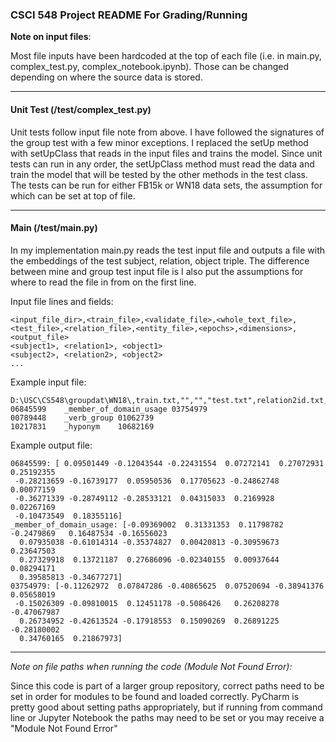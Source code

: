 ### CSCI 548 Project README For Grading/Running

**Note on input files**:

Most file inputs have been hardcoded at the top of each file (i.e. in main.py, complex_test.py, complex_notebook.ipynb).
Those can be changed depending on where the source data is stored.

---
#### Unit Test (/test/complex_test.py)

Unit tests follow input file note from above. I have followed the signatures of the group test with a few minor
exceptions. I replaced the setUp method with setUpClass that reads in the input files and trains the model. Since unit
tests can run in any order, the setUpClass method must read the data and train the model that will be tested by
the other methods in the test class. The tests can be run for either FB15k or WN18 data sets, the assumption for which
can be set at top of file.

---

#### Main (/test/main.py)

In my implementation main.py reads the test input file and outputs a file with the embeddings of the test subject,
relation, object triple. The difference between mine and group test input file is I also put the assumptions for
where to read the file in from on the first line.

Input file lines and fields:
```text
<input_file_dir>,<train_file>,<validate_file>,<whole_text_file>,<test_file>,<relation_file>,<entity_file>,<epochs>,<dimensions>,<output_file>
<subject1>, <relation1>, <object1>
<subject2>, <relation2>, <object2>
...
```

Example input file:
```text
D:\USC\CS548\groupdat\WN18\,train.txt,"","","test.txt",relation2id.txt,entity2id.txt,2,20,D:\USC\CS548\ditk\graph\embedding\complex\test\G9_embedding_test_output_WN18.txt
06845599	_member_of_domain_usage	03754979
00789448	_verb_group	01062739
10217831	_hyponym	10682169
```
Example output file:
```text
06845599: [ 0.09501449 -0.12043544 -0.22431554  0.07272141  0.27072931  0.25192355
 -0.28213659 -0.16739177  0.05950536  0.17705623 -0.24862748  0.00077159
 -0.36271339 -0.28749112 -0.28533121  0.04315033  0.2169928   0.02267169
 -0.10473549  0.18355116]
_member_of_domain_usage: [-0.09369002  0.31331353  0.11798782 -0.2479869   0.16487534 -0.16556023
  0.07935038 -0.61014314 -0.35374827  0.00420813 -0.30959673  0.23647503
  0.27329918  0.13721187  0.27686096 -0.02340155  0.00937644  0.08294171
  0.39585813 -0.34677271]
03754979: [-0.11262972  0.07847286 -0.40865625  0.07520694 -0.38941376  0.05658019
 -0.15026309 -0.09810015  0.12451178 -0.5086426   0.26208278 -0.47067987
  0.26734952 -0.42613524 -0.17918553  0.15090269  0.26891225 -0.28180002
  0.34760165  0.21867973]
```

---

*Note on file paths when running the code (Module Not Found Error):*

Since this code is part of a larger group repository, correct paths need to be set in order for modules to be found
and loaded correctly. PyCharm is pretty good about setting paths appropriately, but if running from command line or
Jupyter Notebook the paths may need to be set or you may receive a "Module Not Found Error"